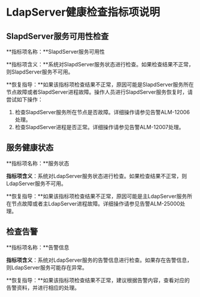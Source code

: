 # LdapServer健康检查指标项说明<a name="ZH-CN_TOPIC_0174499454"></a>

## SlapdServer服务可用性检查<a name="zh-cn_topic_0035251765_section19258516112619"></a>

**指标项名称：**SlapdServer服务可用性

**指标项含义：**系统对SlapdServer服务状态进行检查。如果检查结果不正常，则SlapdServer服务不可用。

**恢复指导：**如果该指标项检查结果不正常，原因可能是SlapdServer服务所在节点故障或者SlapdServer进程故障。操作人员进行SlapdServer服务恢复时，请尝试如下操作：

1.  检查SlapdServer服务所在节点是否故障。详细操作请参见告警ALM-12006处理。
2.  检查SlapdServer进程是否正常。详细操作请参见告警ALM-12007处理。

## 服务健康状态<a name="zh-cn_topic_0035251765_section11000801112620"></a>

**指标项名称：**服务状态

**指标项含义**：系统对LdapServer服务状态进行检查。如果检查结果不正常，则LdapServer服务不可用。

**恢复指导：**如果该指标项检查结果不正常，原因可能是主LdapServer服务所在节点故障或者主LdapServer进程故障。详细操作请参见告警ALM-25000处理。

## 检查告警<a name="zh-cn_topic_0035251765_section13920206112620"></a>

**指标项名称：**告警信息

**指标项含义**：系统对LdapServer服务的告警信息进行检查。如果存在告警信息，则LdapServer服务可能存在异常。

**恢复指导：**如果该指标项检查结果不正常，建议根据告警内容，查看对应的告警资料，并进行相应的处理。

